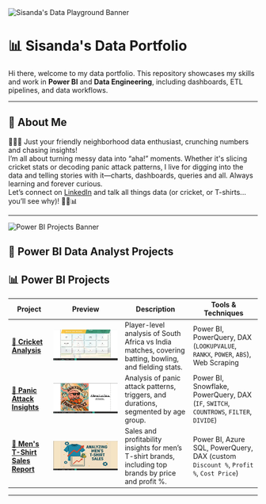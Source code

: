 <img src="https://github.com/Sanda-316/DataPortfolio25/blob/main/Sisanda's%20Dynamic%20Data%20World.png?raw=true" alt="Sisanda's Data Playground Banner" width="100%" style="height:320px; object-fit:cover;">

 # 📊 Sisanda's Data Portfolio

Hi there, welcome to my data portfolio. This repository showcases my skills and work in **Power BI** and **Data Engineering**, including dashboards, ETL pipelines, and data workflows.

---

## 📁 About Me

👩🏾‍💻 Just your friendly neighborhood data enthusiast, crunching numbers and chasing insights!  
I’m all about turning messy data into “aha!” moments. Whether it's slicing cricket stats or decoding panic attack patterns, I live for digging into the data and telling stories with it—charts, dashboards, queries and all. Always learning and forever curious.  
Let’s connect on [LinkedIn](https://www.linkedin.com/in/sisanda-m-sibanda-7a2b941aa) and talk all things data (or cricket, or T-shirts... you’ll see why)! 🏏👕📊

---
<img src="https://github.com/Sanda-316/DataPortfolio25/blob/main/ChatGPT%20Image%20Aug%201%2C%202025%2C%2009_02_40%20PM.png?raw=true" alt="Power BI Projects Banner" width="100%" style="height:320px; object-fit:cover;">

## 🔷 Power BI Data Analyst Projects

## 📊 Power BI Projects

| Project | Preview | Description | Tools & Techniques |
|---------|---------|-------------|--------------------|
| [🏏 **Cricket Analysis**](PowerBIProjects/CricketAnalysis) | ![Cricket Dashboard](PowerBIProjects/CricketAnalysis/screenshots/dashboard-view.png) | Player-level analysis of South Africa vs India matches, covering batting, bowling, and fielding stats. | Power BI, PowerQuery, DAX (`LOOKUPVALUE`, `RANKX`, `POWER`, `ABS`), Web Scraping |
| [🧠 **Panic Attack Insights**](PowerBIProjects/PanicAttackInsights) | ![Panic Dashboard](PowerBIProjects/PanicAttackInsights/screenshots/panic-dashboard.png) | Analysis of panic attack patterns, triggers, and durations, segmented by age group. | Power BI, Snowflake, PowerQuery, DAX (`IF`, `SWITCH`, `COUNTROWS`, `FILTER`, `DIVIDE`) |
| [👕 **Men's T-Shirt Sales Report**](PowerBIProjects/TShirtSalesReport) | ![T-Shirt Dashboard](PowerBIProjects/TShirtSalesReport/screenshots/tshirt-dashboard.png) | Sales and profitability insights for men’s T-shirt brands, including top brands by price and profit %. | Power BI, Azure SQL, PowerQuery, DAX (custom `Discount %`, `Profit %`, `Cost Price`) |

---





